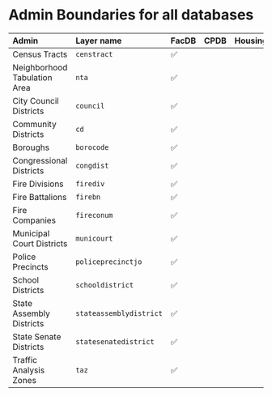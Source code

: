 # Admin Boundaries for all databases


| Admin                        | Layer name              | FacDB | CPDB | HousingDB |
|:-----------------------------|:------------------------|:------|:-----|:----------|
| Census Tracts                | `censtract`             | ✅     |      |           |
| Neighborhood Tabulation Area | `nta`                   | ✅     |      |           |
| City Council Districts       | `council`               | ✅     |      |           |
| Community Districts          | `cd`                    | ✅     |      |           |
| Boroughs                     | `borocode`              | ✅     |      |           |
| Congressional Districts      | `congdist`              | ✅     |      |           |
| Fire Divisions               | `firediv`               | ✅     |      |           |
| Fire Battalions              | `firebn`                | ✅     |      |           |
| Fire Companies               | `fireconum`             | ✅     |      |           |
| Municipal Court Districts    | `municourt`             | ✅     |      |           |
| Police Precincts             | `policeprecinctjo`      | ✅     |      |           |
| School Districts             | `schooldistrict`        | ✅     |      |           |
| State Assembly Districts     | `stateassemblydistrict` | ✅     |      |           |
| State Senate Districts       | `statesenatedistrict`   | ✅     |      |           |
| Traffic Analysis Zones       | `taz`                   | ✅     |      |           |
